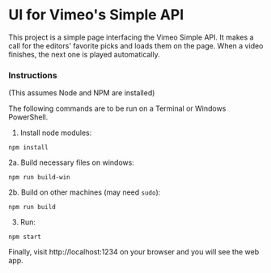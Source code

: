# UI for Vimeo's Simple API

This project is a simple page interfacing the Vimeo Simple API.  It makes a call for the editors' favorite picks and loads them on the page. When a video finishes, the next one is played automatically.

### Instructions

(This assumes Node and NPM are installed)

The following commands are to be run on a Terminal or Windows PowerShell.

1. Install node modules:

```
npm install
```

2a. Build necessary files on windows:

```
npm run build-win
```

2b. Build on other machines (may need ``` sudo ```):

```
npm run build
```

3. Run:

```
npm start
```

Finally, visit http://localhost:1234 on your browser and you will see the web app.



